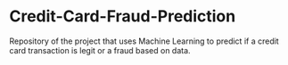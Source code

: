 # Credit-Card-Fraud-Prediction
Repository of the project that uses Machine Learning to predict if a credit card transaction is legit or a fraud based on data.

